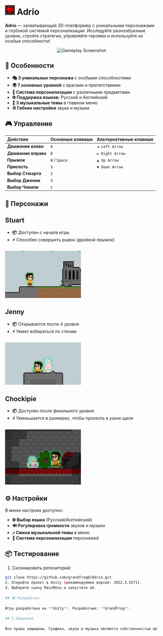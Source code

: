 # <img src="README/ICON.png" width="32" height="32"> Adrio

**Adrio** — захватывающий 2D-платформер с уникальными персонажами и глубокой системой персонализации. Исследуйте разнообразные уровни, стройте стратегии, управляйте героями и используйте их особые способности!

<p align="center">
  <img src="README/Ingame1.gif" alt="Gameplay Screenshot" width="400">
</p>

## 🚀 Особенности

- **🎭 3 уникальных персонажа** с особыми способностями
- **🌍 7 основных уровней** с врагами и препятствиями
- **🎨 Система персонализации** с различными предметами
- **🌐 Поддержка языков:** Русский и Английский
- **🎵 3 музыкальные темы** в главном меню
- **⚙️ Гибкие настройки** звука и музыки

## 🎮 Управление

| Действие | Основные клавиши | Альтернативные клавиши |
|:---------|:-----------------|:-----------------------|
| **Движение влево** | `A` | `◄ Left Arrow` |
| **Движение вправо** | `D` | `► Right Arrow` |
| **Прыжок** | `W` / `Space` | `▲ Up Arrow` |
| **Присесть** | `S` | `▼ Down Arrow` |
| **Выбор Стюарта** | `Z` | |
| **Выбор Дженни** | `X` | |
| **Выбор Чокипи** | `C` | |

## 👥 Персонажи

## Stuart
- **📦** Доступен с начала игры
- **⚡** Способен совершить рывок (двойной прыжок)
### <img src="README/Ingame2.png" width="250"> 

## Jenny
- **📦** Открывается после 4 уровня
- **⚡** Умеет взбираться по стенам
### <img src="README/Ingame3.png" width="250"> 

## Chockipie
- **📦** Доступен после финального уровня
- **⚡** Уменьшается в размерах, чтобы пролезть в узкие щели
### <img src="README/Ingame4.png" width="250"> 

## ⚙️ Настройки

В меню настроек доступно:
- **🌐 Выбор языка** (Русский/Английский)
- **🔊 Регулировка громкости** звуков и музыки
- **🎶 Смена музыкальной темы** в меню
- **👕 Система персонализации** персонажей

## 📦 Тестирование

1. Склонировать репозиторий: 
  ```bash
  git clone https://github.com/grandfrog0/Adrio.git
2. Откройте проект в Unity (рекомендуемая версия: 2022.3.55f1).
3. Выберите сцену MainMenu и запустите её.

## 🛠️ Разработка

Игра разработана на **Unity**. Разработчик: **GrandFrog**.

## 📄 Лицензия

Все права защищены. Графика, звуки и музыка являются собственностью автора.
